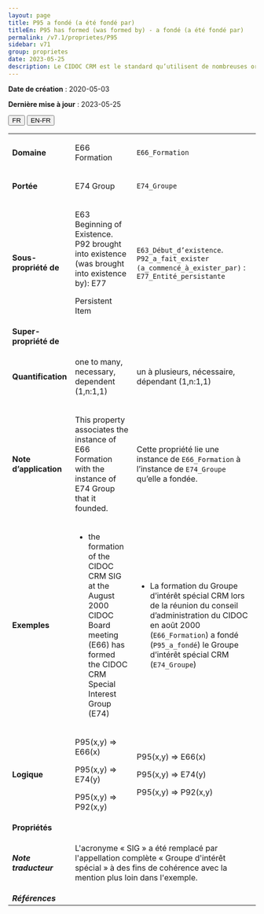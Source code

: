 ```yaml
---
layout: page
title: P95 a fondé (a été fondé par)
titleEn: P95 has formed (was formed by) - a fondé (a été fondé par)
permalink: /v7.1/proprietes/P95
sidebar: v71
group: proprietes
date: 2023-05-25
description: Le CIDOC CRM est le standard qu’utilisent de nombreuses organisations pour l’échange et l’intégration de jeux de données et de spécifications patrimoniales. Il est développé et maintenu à jour exclusivement en anglais par le CRM SIG, un sous-groupe du Conseil international des musées (ICOM). Ceci est une traduction officielle en français développée par la Traduction en français du CIDOC CRM, une initiative qui offre une version française à jour et accessible ouvertement et gratuitement du standard CIDOC CRM et en démocratise l'usage dans la communauté patrimoniale francophone. ------------ The CIDOC CRM is the standard used by many heritage organizations for the exchange and integration of museum collection datasets and specifications. It is developed and maintained exclusively in English by the CRM SIG, a subgroup of the International Council of Museums (ICOM). This is an official translation developed by the Traduction en français du CIDOC CRM, an initiative offering an open, up-to-date, and free French version of the CIDOC CRM standard, and democratizing its use in the francophone heritage community.
---
```


**Date de création** : 2020-05-03

**Dernière mise à jour** : 2023-05-25

<div class="lang-buttons">
 <button id="fr" class="activate">FR</button>
 <button id="en-fr">EN-FR</button>
</div>

<table>
<tbody>
<tr>
<td><strong>Domaine</strong></td>
<td class="en">
<p>E66 Formation</p>
</td>
<td>
<p><code class="language-plaintext highlighter-rouge">E66_Formation</code></p>
</td>
</tr>
<tr>
<td><strong>Portée</strong></td>
<td class="en">
<p>E74 Group</p>
</td>
<td>
<p><code class="language-plaintext highlighter-rouge">E74_Groupe</code></p>
</td>
</tr>
<tr>
<td><strong>Sous-propriété de</strong></td>
<td class="en">
<p>E63 Beginning of Existence. P92 brought into existence (was brought into existence by): E77</p>
<p>Persistent Item</p>
</td>
<td>
<p><code class="language-plaintext highlighter-rouge">E63_Début_d’existence</code>. <code class="language-plaintext highlighter-rouge">P92_a_fait_exister (a_commencé_à_exister_par)</code> : <code class="language-plaintext highlighter-rouge">E77_Entité_persistante</code>  </p>
</td>
</tr>
<tr>
<td><strong>Super-propriété de</strong></td>
<td class="en">
</td>
<td>
</td>
</tr>
<tr>
<td><strong>Quantification</strong></td>
<td class="en">
<p>one to many, necessary, dependent (1,n:1,1)</p>
</td>
<td>
<p>un à plusieurs, nécessaire, dépendant (1,n:1,1)</p>
</td>
</tr>
<tr>
<td><strong>Note d’application</strong></td>
<td class="en">
<p>This property associates the instance of E66 Formation with the instance of E74 Group that it founded.</p>
</td>
<td>
<p>Cette propriété lie une instance de <code class="language-plaintext highlighter-rouge">E66_Formation</code> à l’instance de <code class="language-plaintext highlighter-rouge">E74_Groupe</code> qu’elle a fondée.</p>
</td>
</tr>
<tr>
<td><strong>Exemples</strong></td>
<td class="en">
<ul>
<li><p>the formation of the CIDOC CRM SIG at the August 2000 CIDOC Board meeting (E66) has formed the CIDOC CRM Special Interest Group (E74)</p>
</li>
</ul>
</td>
<td>
<ul>
<li><p>La formation du Groupe d’intérêt spécial CRM lors de la réunion du conseil d’administration du CIDOC en août 2000 (<code class="language-plaintext highlighter-rouge">E66_Formation</code>) a fondé (<code class="language-plaintext highlighter-rouge">P95_a_fondé</code>) le Groupe d’intérêt spécial CRM (<code class="language-plaintext highlighter-rouge">E74_Groupe</code>)</p>
</li>
</ul>
</td>
</tr>
<tr>
<td><strong>Logique</strong></td>
<td class="en">
<p>P95(x,y) ⇒ E66(x)</p>
<p>P95(x,y) ⇒ E74(y)</p>
<p>P95(x,y) ⇒ P92(x,y)</p>
</td>
<td>
<p>P95(x,y) ⇒ E66(x)</p>
<p>P95(x,y) ⇒ E74(y)</p>
<p>P95(x,y) ⇒ P92(x,y)</p>
</td>
</tr>
<tr>
<td><strong>Propriétés</strong></td>
<td class="en">
</td>
<td>
</td>
</tr>
<tr>
<td><strong><em>Note traducteur</em></strong></td>
<td colspan="2">
<p>L'acronyme « SIG » a été remplacé par l'appellation complète « Groupe d'intérêt spécial » à des fins de cohérence avec la mention plus loin dans l'exemple. </p>
</td>
</tr>
<tr>
<td><strong><em>Références</em></strong></td>
<td colspan="2">
</td>
</tr>
</tbody>
</table>
